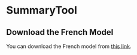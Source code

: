 # SummaryTool

## Download the French Model

You can download the French model from [this link](https://huggingface.co/moussaKam/barthez-orangesum-abstract/tree/main).


